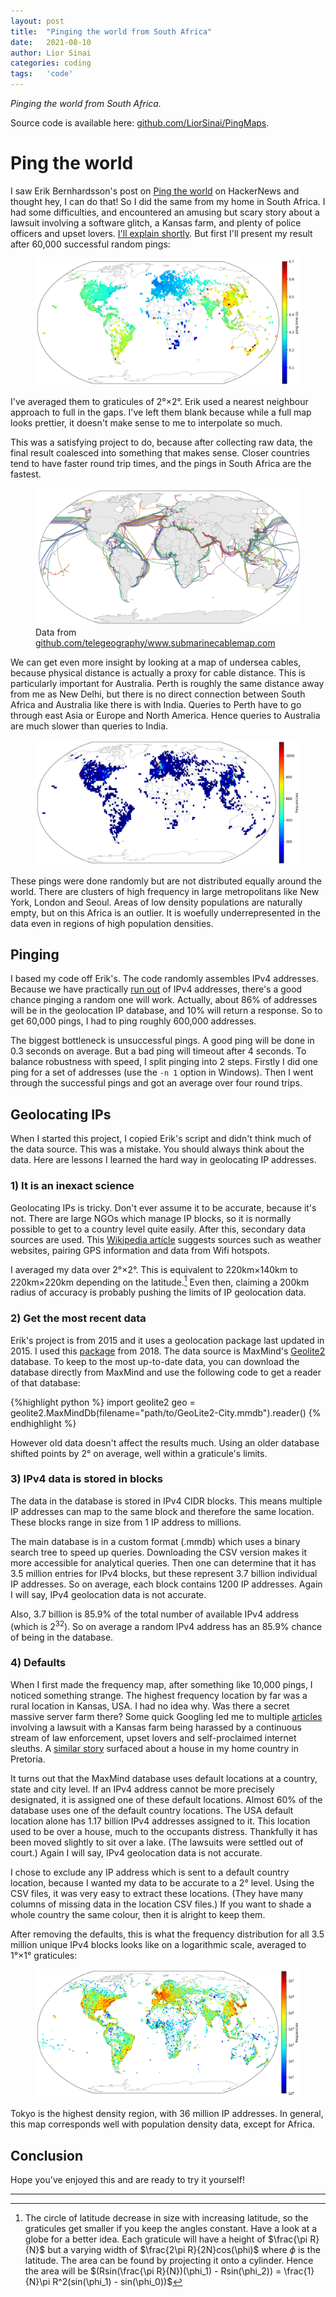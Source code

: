 ```yaml
---
layout: post
title:  "Pinging the world from South Africa"
date:   2021-08-10
author: Lior Sinai
categories: coding
tags:	'code'
---
```


_Pinging the world from South Africa._ 

Source code is available here: [github.com/LiorSinai/PingMaps][repo].

# Ping the world

[erik]: https://erikbern.com/2015/04/26/ping-the-world.html
[repo]: https://github.com/LiorSinai/PingMaps
[Geolite2]: https://dev.maxmind.com/geoip/geolite2-free-geolocation-data

I saw Erik Bernhardsson's post on [Ping the world][erik] on HackerNews and thought hey, I can do that! So I did the same from my home in South Africa. I had some difficulties, and encountered an amusing but scary story about a lawsuit involving a software glitch, a Kansas farm, and plenty of police officers and upset lovers.
[I'll explain shortly](#4-defaults).
But first I'll present my result after 60,000 successful random pings: 

<figure class="post-figure">
<img class="img-95"
    src="/assets/posts/ping/Pings_2deg60k.png"
	alt="ping the world from South Africa"
	>
<figcaption></figcaption>
</figure>

I've averaged them to graticules of 2&deg;&#215;2&deg;. Erik used a nearest neighbour approach to full in the gaps. 
I've left them blank because while a full map looks prettier, it doesn't make sense to me to interpolate so much.

This was a satisfying project to do, because after collecting raw data, the final result coalesced into something that makes sense. Closer countries tend to have faster round trip times, and the pings in South Africa are the fastest. 

<figure class="post-figure">
<img class="img-95"
    src="/assets/posts/ping/UnderseaCables.png"
	alt="undersea cables"
	>
<figcaption>Data from <a href="https://github.com/telegeography/www.submarinecablemap.com">github.com/telegeography/www.submarinecablemap.com</a></figcaption>
</figure>

We can get even more insight by looking at a map of undersea cables, because physical distance is actually a proxy for cable distance. This is particularly important for Australia. Perth is roughly the same distance away from me as New Delhi, but there is no direct connection between South Africa and Australia like there is with India. Queries to Perth have to go through east Asia or Europe and North America. Hence queries to Australia are much slower than queries to India.

<figure class="post-figure">
<img class="img-95"
    src="/assets/posts/ping/Frequencies_2deg60k.png"
	alt="frequency of 60,000 ping locations"
	>
<figcaption></figcaption>
</figure>

These pings were done randomly but are not distributed equally around the world.
There are clusters of high frequency in large metropolitans like New York, London and Seoul. 
Areas of low density populations are naturally empty, but on this Africa is an outlier. 
It is woefully underrepresented  in the data even in regions of high population densities.

## Pinging

I based my code off Erik's. The code randomly assembles IPv4 addresses. Because we have practically [run out][IPv4Exhaustion] of IPv4 addresses, there's a good chance pinging a random one will work.
Actually, about 86% of addresses will be in the geolocation IP database, and 10% will return a response.
So to get 60,000 pings, I had to ping roughly 600,000 addresses.

[IPv4Exhaustion]: https://en.wikipedia.org/wiki/IPv4_address_exhaustion

The biggest bottleneck is unsuccessful  pings. A good ping will be done in 0.3 seconds on average. 
But a bad ping will timeout after 4 seconds. 
To balance robustness with speed, I split pinging into 2 steps.
Firstly I did one ping for a set of addresses (use the `-n 1` option in Windows).
Then I went through the successful pings and got an average over four round trips.


## Geolocating IPs

When I started this project, I copied Erik's script and didn't think much of the data source. 
This was a mistake. You should always think about the data.
Here are lessons I learned the hard way in geolocating IP addresses.

### 1) It is an inexact science

Geolocating IPs is tricky. Don't ever assume it to be accurate, because it's not.
There are large NGOs which manage IP blocks, so it is normally possible to get to a country level quite easily.
After this, secondary data sources are used. This [Wikipedia article][wiki_geolocation] suggests sources such as weather websites, pairing GPS information and data from Wifi hotspots.

[wiki_geolocation]: https://en.wikipedia.org/wiki/Internet_geolocation

I averaged my data over 2&deg;&#215;2&deg;. This is equivalent to 220km&#215;140km to 220km&#215;220km depending on the latitude.[^graticules] Even then, claiming a 200km radius of accuracy is probably pushing the limits of IP geolocation data.

### 2) Get the most recent data

Erik's project is from 2015 and it uses a geolocation package last updated in 2015.
I used this [package][maxminddb-geolite2] from 2018. 
The data source is MaxMind's [Geolite2][Geolite2] database.
To keep to the most up-to-date data, you can download the database directly from MaxMind and use the following code to get a reader of that database:

[maxminddb-geolite2]: https://github.com/RR2DO2/maxminddb-geolite2

{%highlight python %}
import geolite2
geo = geolite2.MaxMindDb(filename="path/to/GeoLite2-City.mmdb").reader()
{% endhighlight %}  

However old data doesn't affect the results much. Using an older database shifted points by 2&deg; on average, well within a graticule's limits.

### 3) IPv4 data is stored in blocks

The data in the database is stored in IPv4 CIDR blocks.
This means multiple IP addresses can map to the same block and therefore the same location.
These blocks range in size from 1 IP address to millions.

The main database is in a custom format (.mmdb) which uses a binary search tree to speed up queries.
Downloading the CSV version makes it more accessible for analytical queries.
Then one can determine that it has 3.5 million entries for IPv4 blocks, but these represent 3.7 billion individual IP addresses.
So on average, each block contains 1200 IP addresses. Again I will say, IPv4 geolocation data is not accurate.

Also, 3.7 billion is 85.9% of the total number of available IPv4 address (which is $2^{32}$). So on average a random IPv4 address has an 85.9% chance of being in the database.

### 4) Defaults

When I first made the frequency map, after something like 10,000 pings, I noticed something strange.
The highest frequency location by far was a rural location in Kansas, USA. 
I had no idea why. Was there a secret massive server farm there? Some quick Googling led me to multiple [articles][Guardian] involving a lawsuit with a Kansas farm being harassed by a continuous stream of law enforcement, upset lovers and self-proclaimed internet sleuths. 
A [similar story][Gizmodo] surfaced about a house in my home country in Pretoria.

It turns out that the MaxMind database uses default locations at a country, state and city level.
If an IPv4 address cannot be more precisely designated, it is assigned one of these default locations.
Almost 60% of the database uses one of the default country locations.
The USA default location alone has 1.17 billion IPv4 addresses assigned to it.
This location used to be over a house, much to the occupants distress.
Thankfully it has been moved slightly to sit over a lake. (The lawsuits were settled out of court.)
Again I will say, IPv4 geolocation data is not accurate.

I chose to exclude any IP address which is sent to a default country location, because I wanted my data to be accurate to a 2&deg; level. 
Using the CSV files, it was very easy to extract these locations. (They have many columns of missing data in the location CSV files.)
If you want to shade a whole country the same colour, then it is alright to keep them.

[Guardian]: https://www.theguardian.com/technology/2016/aug/09/maxmind-mapping-lawsuit-kansas-farm-ip-address
[Gizmodo]: https://gizmodo.com/how-cartographers-for-the-u-s-military-inadvertently-c-1830758394

After removing the defaults, this is what the frequency distribution for all 3.5 million unique IPv4 blocks looks like on a logarithmic scale, averaged to 1&deg;&#215;1&deg; graticules:
<figure class="post-figure">
<img class="img-95"
    src="/assets/posts/ping/FrequenciesLog_MaxMind_1deg_no_defaults.png"
	alt="frequency of 60,000 ping locations"
	>
<figcaption></figcaption>
</figure>
Tokyo is the highest density region, with 36 million IP addresses. In general, this map corresponds well with population density data, except for Africa.

## Conclusion

Hope you've enjoyed this and are ready to try it yourself!

---

[^graticules]: The circle of latitude decrease in size with increasing latitude, so the graticules get smaller if you keep the angles constant. Have a look at a globe for a better idea.
	Each graticule will have a height of $\frac{\pi R}{N}$ but a varying width of $\frac{2\pi R}{2N}cos(\phi)$ where $\phi$ is the latitude. The area can be found by projecting it onto a cylinder. Hence the area will be $(Rsin(\frac{\pi R}{N})(\phi_1) - Rsin(\phi_2)) = \frac{1}{N}\pi R^2(sin(\phi_1) - sin(\phi_0))$